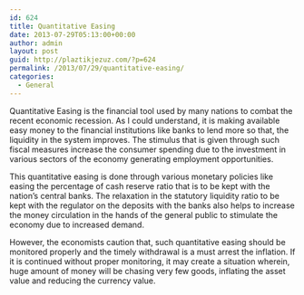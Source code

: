 ```yaml
---
id: 624
title: Quantitative Easing
date: 2013-07-29T05:13:00+00:00
author: admin
layout: post
guid: http://plaztikjezuz.com/?p=624
permalink: /2013/07/29/quantitative-easing/
categories:
  - General
---
```

Quantitative Easing is the financial tool used by many nations to combat the recent economic recession. As I could understand, it is making available easy money to the financial institutions like banks to lend more so that, the liquidity in the system improves. The stimulus that is given through such fiscal measures increase the consumer spending due to the investment in various sectors of the economy generating employment opportunities.

This quantitative easing is done through various monetary policies like easing the percentage of cash reserve ratio that is to be kept with the nation&#8217;s central banks. The relaxation in the statutory liquidity ratio to be kept with the regulator on the deposits with the banks also helps to increase the money circulation in the hands of the general public to stimulate the economy due to increased demand.

However, the economists caution that, such quantitative easing should be monitored properly and the timely withdrawal is a must arrest the inflation. If it is continued without proper monitoring, it may create a situation wherein, huge amount of money will be chasing very few goods, inflating the asset value and reducing the currency value.